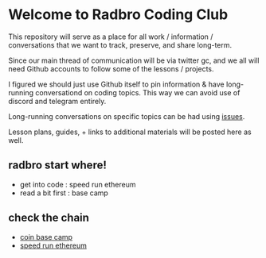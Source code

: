 # Welcome to Radbro Coding Club

This repository will serve as a place for all work / information / conversations that we want to track, preserve, and share long-term.

Since our main thread of communication will be via twitter gc, and we all will need Github accounts to follow some of the lessons / projects.

I figured we should just use Github itself to pin information & have long-running conversationd on coding topics. This way we can avoid use of discord and telegram entirely.

Long-running conversations on specific topics can be had using [issues](https://github.com/radbro/radbro-coding-club/issues/).

Lesson plans, guides, + links to additional materials will be posted here as well.

## radbro start where!
- get into code : speed run ethereum
- read a bit first : base camp 

## check the chain 
- [coin base camp](https://docs.base.org/base-camp/docs/welcome/)
- [speed run ethereum](https://speedrunethereum.com)
